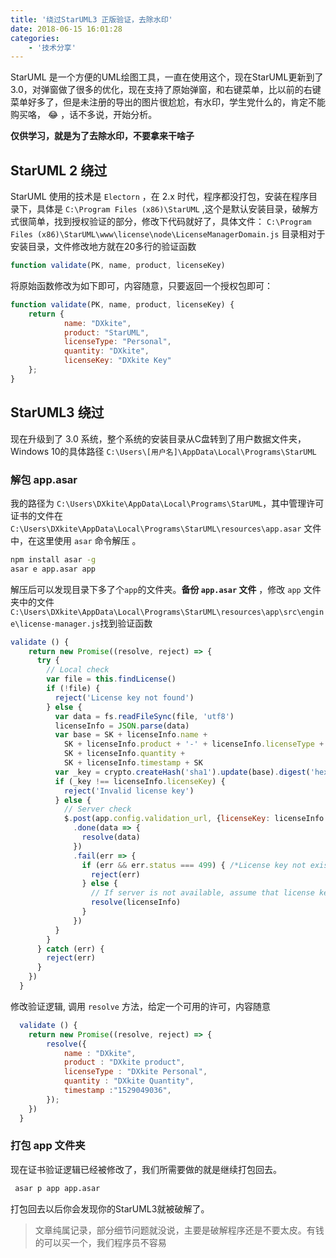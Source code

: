```yaml
---
title: '绕过StarUML3 正版验证，去除水印'
date: 2018-06-15 16:01:28
categories:
    - '技术分享'
---
```


StarUML 是一个方便的UML绘图工具，一直在使用这个，现在StarUML更新到了3.0，对弹窗做了很多的优化，现在支持了原始弹窗，和右键菜单，比以前的右键菜单好多了，但是未注册的导出的图片很尬尬，有水印，学生党什么的，肯定不能购买咯， :joy: ，话不多说，开始分析。

<!-- more -->

**仅供学习，就是为了去除水印，不要拿来干啥子**

## StarUML 2 绕过

StarUML 使用的技术是 `Electorn` ，在 2.x 时代，程序都没打包，安装在程序目录下，具体是 `C:\Program Files (x86)\StarUML` ,这个是默认安装目录，破解方式很简单，找到授权验证的部分，修改下代码就好了，具体文件： `C:\Program Files (x86)\StarUML\www\license\node\LicenseManagerDomain.js` 目录相对于安装目录，文件修改地方就在20多行的验证函数

```javascript
function validate(PK, name, product, licenseKey)
```

将原始函数修改为如下即可，内容随意，只要返回一个授权包即可：

```javascript
function validate(PK, name, product, licenseKey) {
	return { 
            name: "DXkite", 
            product: "StarUML", 
            licenseType: "Personal",
            quantity: "DXkite",
            licenseKey: "DXkite Key"
    };
}
```

## StarUML3 绕过

现在升级到了 3.0 系统，整个系统的安装目录从C盘转到了用户数据文件夹，Windows 10的具体路径 `C:\Users\[用户名]\AppData\Local\Programs\StarUML`

### 解包 app.asar

我的路径为 `C:\Users\DXkite\AppData\Local\Programs\StarUML`，其中管理许可证书的文件在 `C:\Users\DXkite\AppData\Local\Programs\StarUML\resources\app.asar` 文件中，在这里使用 `asar` 命令解压 。

```bash
npm install asar -g
asar e app.asar app
```

解压后可以发现目录下多了个`app`的文件夹。**备份 `app.asar` 文件** ，修改 `app` 文件夹中的文件 `C:\Users\DXkite\AppData\Local\Programs\StarUML\resources\app\src\engine\license-manager.js`找到验证函数 

```javascript
validate () {
    return new Promise((resolve, reject) => {
      try {
        // Local check
        var file = this.findLicense()
        if (!file) {
          reject('License key not found')
        } else {
          var data = fs.readFileSync(file, 'utf8')
          licenseInfo = JSON.parse(data)
          var base = SK + licenseInfo.name +
            SK + licenseInfo.product + '-' + licenseInfo.licenseType +
            SK + licenseInfo.quantity +
            SK + licenseInfo.timestamp + SK
          var _key = crypto.createHash('sha1').update(base).digest('hex').toUpperCase()
          if (_key !== licenseInfo.licenseKey) {
            reject('Invalid license key')
          } else {
            // Server check
            $.post(app.config.validation_url, {licenseKey: licenseInfo.licenseKey})
              .done(data => {
                resolve(data)
              })
              .fail(err => {
                if (err && err.status === 499) { /*License key not exists*/
                  reject(err)
                } else {
                  // If server is not available, assume that license key is valid
                  resolve(licenseInfo)
                }
              })
          }
        }
      } catch (err) {
        reject(err)
      }
    })
  }
```

修改验证逻辑, 调用 `resolve` 方法，给定一个可用的许可，内容随意
 
```javascript
  validate () {
    return new Promise((resolve, reject) => {
		resolve({
			name : "DXkite",
			product : "DXkite product",
			licenseType : "DXkite Personal",
			quantity : "DXkite Quantity",
			timestamp :"1529049036",
		});
    })
  }
```

### 打包 app 文件夹

现在证书验证逻辑已经被修改了，我们所需要做的就是继续打包回去。

```bash
 asar p app app.asar
```

打包回去以后你会发现你的StarUML3就被破解了。

> 文章纯属记录，部分细节问题就没说，主要是破解程序还是不要太皮。有钱的可以买一个，我们程序员不容易
